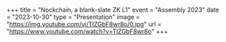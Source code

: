 +++
title = "Nockchain, a blank-slate ZK L1"
event = "Assembly 2023"
date = "2023-10-30"
type = "Presentation"
image = "https://img.youtube.com/vi/TlZGbF8wr8o/0.jpg"
url = "https://www.youtube.com/watch?v=TlZGbF8wr8o"
+++
